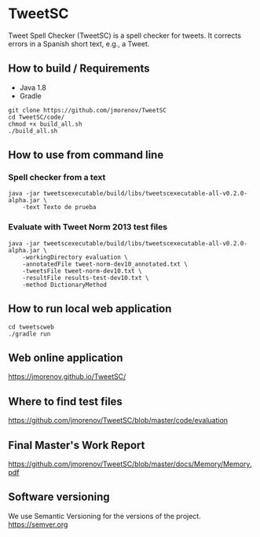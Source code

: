# TweetSC
Tweet Spell Checker (TweetSC) is a spell checker for tweets. It corrects errors in a Spanish short text, e.g., a Tweet.

## How to build / Requirements

- Java 1.8
- Gradle

```
git clone https://github.com/jmorenov/TweetSC
cd TweetSC/code/
chmod +x build_all.sh
./build_all.sh

```

## How to use from command line
### Spell checker from a text
```
java -jar tweetscexecutable/build/libs/tweetscexecutable-all-v0.2.0-alpha.jar \
    -text Texto de prueba
```

### Evaluate with Tweet Norm 2013 test files
```
java -jar tweetscexecutable/build/libs/tweetscexecutable-all-v0.2.0-alpha.jar \
    -workingDirectory evaluation \
    -annotatedFile tweet-norm-dev10_annotated.txt \
    -tweetsFile tweet-norm-dev10.txt \
    -resultFile results-test-dev10.txt \
    -method DictionaryMethod
```

## How to run local web application
```
cd tweetscweb
./gradle run
```

## Web online application

https://jmorenov.github.io/TweetSC/

## Where to find test files

https://github.com/jmorenov/TweetSC/blob/master/code/evaluation

## Final Master's Work Report

https://github.com/jmorenov/TweetSC/blob/master/docs/Memory/Memory.pdf

## Software versioning

We use Semantic Versioning for the versions of the project. https://semver.org